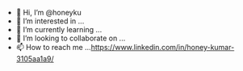 - 👋 Hi, I’m @honeyku
- 👀 I’m interested in ...
- 🌱 I’m currently learning ...
- 💞️ I’m looking to collaborate on ...
- 📫 How to reach me ...https://www.linkedin.com/in/honey-kumar-3105aa1a9/

<!---
honeyku/honeyku is a ✨ special ✨ repository because its `README.md` (this file) appears on your GitHub profile.
You can click the Preview link to take a look at your changes.
--->
